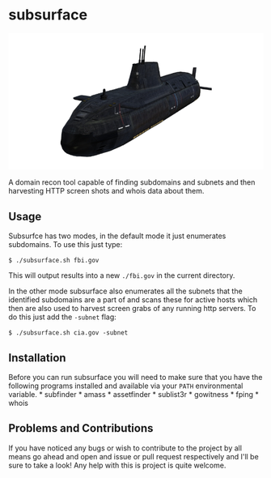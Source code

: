 # subsurface

![we all live in a nuclear submarine...](asub.png)

A domain recon tool capable of finding subdomains and subnets and then harvesting HTTP screen shots and whois data about them.

## Usage

Subsurfce has two modes, in the default mode it just enumerates subdomains.
To use this just type:
```{bash}
$ ./subsurface.sh fbi.gov
```
This will output results into a new `./fbi.gov` in the current directory.

In the other mode subsurface also enumerates all the subnets that the identified subdomains are a part of and scans these for active hosts which then are also used to harvest screen grabs of any running http servers.
To do this just add the `-subnet` flag:
```{bash}
$ ./subsurface.sh cia.gov -subnet
```

## Installation

Before you can run subsurface you will need to make sure that you have the following programs installed and available via your `PATH` environmental variable.
    * subfinder
    * amass
    * assetfinder
    * sublist3r
    * gowitness
    * fping
    * whois

## Problems and Contributions

If you have noticed any bugs or wish to contribute to the project by all means go ahead and open and issue or pull request respectively and I'll be sure to take a look!
Any help with this is project is quite welcome.
